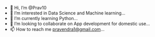 - 👋 Hi, I’m @Prav10
- 👀 I’m interested in Data Science and Machine learning...
- 🌱 I’m currently learning Python...
- 💞️ I’m looking to collaborate on App development for domestic use...
- 📫 How to reach me pravendra1@gmail.com...

<!---
Prav10/Prav10 is a ✨ special ✨ repository because its `README.md` (this file) appears on your GitHub profile.
You can click the Preview link to take a look at your changes.
--->
